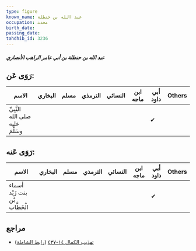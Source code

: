 ```yaml
---
type: figure
known_name: عبد الله بن حنظلة
occupation: محدث
birth_date:
passing_date:
tahdhib_id: 3236
---
```

##### عبد الله بن حنظلة بن أبي عامر الراهب الأنصاري

## رَوَى عَن:
| الاسم                             | البخاري | مسلم | الترمذي | النسائي | ابن ماجه | أبي داود | Others |
| --------------------------------- | ------- | ---- | ------- | ------- | -------- | -------- | ------ |
| النَّبِيِّ صلى الله عليه وسَلَّمَ |         |      |         |         |          | ✔        |        |
## رَوَى عَنه:
| الاسم                          | البخاري | مسلم | الترمذي | النسائي | ابن ماجه | أبي داود | Others |
| ------------------------------ | ------- | ---- | ------- | ------- | -------- | -------- | ------ |
| أسماء بنت زَيْد بْن الْخَطَّاب |         |      |         |         |          | ✔        |        |
## مراجع
- [تهذيب الكمال ١٤-٤٣٧](obsidian://open?vault=Tahdhib-al-Kamal&file=Figures/٣٢٣٦-عبد%20الله%20بن%20حنظلة%20بن%20أبي%20عامر%20الراهب%20الأنصاري) ([رابط الشاملة](https://shamela.ws/book/3722/7365))